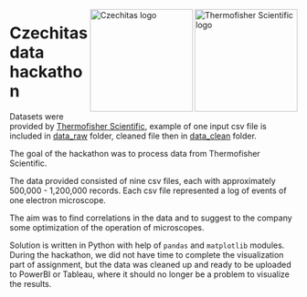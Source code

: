 <a href="https://www.thermofisher.com/"><img align="right" src="https://cdn.phenompeople.com/CareerConnectResources/TFSCGLOBAL/cz_cz/mobile/assets/images/v-1606839717717-header_logo.png" alt="Thermofisher Scientific logo" width="180"/></a> <a href="https://www.czechitas.cz/"><img align="right" src="https://cdn.myshoptet.com/usr/www.shop-czechitas.cz/user/logos/logo.png" alt="Czechitas logo" width="180"/></a> 

# Czechitas data hackathon


Datasets were provided by [Thermofisher Scientific](https://www.thermofisher.com/), example of one input csv file is included in [data_raw](https://github.com/andywaltlova/hackathon-06-03-2020/tree/master/data_raw) folder, cleaned file then in [data_clean](https://github.com/andywaltlova/hackathon-06-03-2020/tree/master/data_clean) folder.


The goal of the hackathon was to process data from Thermofisher Scientific. 

The data provided consisted of nine csv files, each with approximately 500,000 - 1,200,000 records. Each csv file represented a log of events of one electron microscope. 

The aim was to find correlations in the data and to suggest to the company some optimization of the operation of microscopes.


Solution is written in Python with help of `pandas` and `matplotlib` modules. During the hackathon, we did not have time to complete the visualization part of assignment, but the data was cleaned up and ready to be uploaded to PowerBI or Tableau, where it should no longer be a problem to visualize the results.
